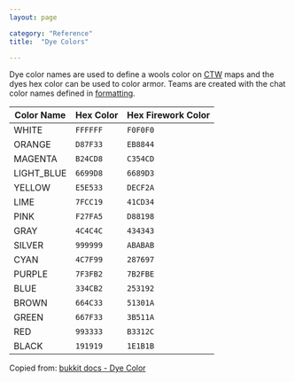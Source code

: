 ```yaml
---
layout: page

category: "Reference"
title:  "Dye Colors"

---
```


Dye color names are used to define a wools color on [CTW](/modules/gamemode_ctw) maps and the dyes hex color can be used to color armor. Teams are created with the chat color names defined in [formatting](/reference/formatting#chatColors).

<div class='table-responsive'>
  <table class='table table-striped table-condensed'>
    <thead>
      <tr>
        <th>Color Name</th>
        <th>Hex Color</th>
        <th>Hex Firework Color</th>
      </tr>
    </thead>
    <tbody>
      <tr>
        <td>WHITE</td>
        <td>
          <code>FFFFFF</code>
        </td>
        <td>
          <code>F0F0F0</code>
        </td>
      </tr>
      <tr>
        <td>ORANGE</td>
        <td>
          <code>D87F33</code>
        </td>
        <td>
          <code>EB8844</code>
        </td>
      </tr>
      <tr>
        <td>MAGENTA</td>
        <td>
          <code>B24CD8</code>
        </td>
        <td>
          <code>C354CD</code>
        </td>
      </tr>
      <tr>
        <td>LIGHT_BLUE</td>
        <td>
          <code>6699D8</code>
        </td>
        <td>
          <code>6689D3</code>
        </td>
      </tr>
      <tr>
        <td>YELLOW</td>
        <td>
          <code>E5E533</code>
        </td>
        <td>
          <code>DECF2A</code>
        </td>
      </tr>
      <tr>
        <td>LIME</td>
        <td>
          <code>7FCC19</code>
        </td>
        <td>
          <code>41CD34</code>
        </td>
      </tr>
      <tr>
        <td>PINK</td>
        <td>
          <code>F27FA5</code>
        </td>
        <td>
          <code>D88198</code>
        </td>
      </tr>
      <tr>
        <td>GRAY</td>
        <td>
          <code>4C4C4C</code>
        </td>
        <td>
          <code>434343</code>
        </td>
      </tr>
      <tr>
        <td>SILVER</td>
        <td>
          <code>999999</code>
        </td>
        <td>
          <code>ABABAB</code>
        </td>
      </tr>
      <tr>
        <td>CYAN</td>
        <td>
          <code>4C7F99</code>
        </td>
        <td>
          <code>287697</code>
        </td>
      </tr>
      <tr>
        <td>PURPLE</td>
        <td>
          <code>7F3FB2</code>
        </td>
        <td>
          <code>7B2FBE</code>
        </td>
      </tr>
      <tr>
        <td>BLUE</td>
        <td>
          <code>334CB2</code>
        </td>
        <td>
          <code>253192</code>
        </td>
      </tr>
      <tr>
        <td>BROWN</td>
        <td>
          <code>664C33</code>
        </td>
        <td>
          <code>51301A</code>
        </td>
      </tr>
      <tr>
        <td>GREEN</td>
        <td>
          <code>667F33</code>
        </td>
        <td>
          <code>3B511A</code>
        </td>
      </tr>
      <tr>
        <td>RED</td>
        <td>
          <code>993333</code>
        </td>
        <td>
          <code>B3312C</code>
        </td>
      </tr>
      <tr>
        <td>BLACK</td>
        <td>
          <code>191919</code>
        </td>
        <td>
          <code>1E1B1B</code>
        </td>
      </tr>
    </tbody>
  </table>
</div>

Copied from: [bukkit docs - Dye Color](https://hub.spigotmc.org/javadocs/bukkit/org/bukkit/DyeColor.html)

